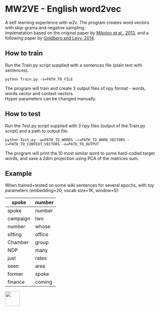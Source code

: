 # MW2VE - English word2vec
A self learning experience with w2v. The program creates word vectors with skip-grams and negative sampling. \
Implenetation based on the original paper by [Mikolov et al., 2013](https://arxiv.org/abs/1301.3781), and a following paper by [Goldberg and Levy, 2014](https://arxiv.org/abs/1402.3722).

## How to train
Run the Train.py script supplied with a sentences file (plain text with sentences).
```
python Train.py -s=PATH_TO_FILE
```
The program will train and create 3 output files of npy format - words, words vector and context vectors.\
Hyper-parameters can be changed manually.

## How to test
Run the Test.py script supplied with 3 npy files (output of the Train.py script) and a path to output file.
```
python Test.py -w=PATH_TO_WORDS -c=PATH_TO_WORD_VECTORS -c=PATH_TO_CONTEXT_VECTORS -o=PATH_TO_OUTPUT
```
The program will print the 10 most similar word to some hard-coded target words, and save a 2dim projection using PCA of the matrices sum.

## Example
When trained+tested on some wiki sentences for several epochs, with toy parameters (embedding=20, vocab size=1K, window=5):

| spoke     | number      |
| ------------- | ------------- |
| spoke          | number         |
| campaign          | two         |
| number          | whose         |
| sitting          | office         |
| Chamber          | group         |
| NDP          | many         |
| just          | rates         |
| seen          | area         |
| former          | spoke         |
| finance          | coming         |

<a href="url"><img src="[http://url.to/image.png](https://user-images.githubusercontent.com/45892555/194540533-ae99a383-508d-4eda-9fba-e4e1d2471715.png)" align="left" height="48" width="48" ></a>



